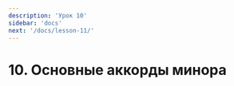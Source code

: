 ```yaml
---
description: 'Урок 10'
sidebar: 'docs'
next: '/docs/lesson-11/'
---
```


# 10. Основные аккорды минора
